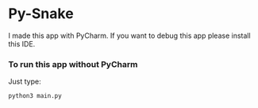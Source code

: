 # Py-Snake

I made this app with PyCharm. If you want to debug this app please install this IDE.

### To run this app without PyCharm
Just type:
```
python3 main.py
```
